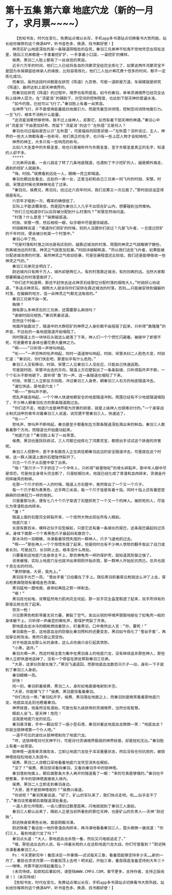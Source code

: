 # 第十五集 第六章 地底穴龙（新的一月了，求月票~~~~）
        【告知书友，时代在变化，免费站点难以长存，手机app多书源站点切换看书大势所趋，站长给你推荐的这个换源APP，听书音色多、换源、找书都好使！】
       神灵石矿山地底深处的某一条隧道阴暗处的旮旯，秦羽三兄弟神不知鬼不觉地凭空出现在这里，随后三兄弟都是一手拿着挖矿铲，一手拿着小口袋，一副挖矿的模样。
       侯费、黑羽二人脸上都有了一丝自信的笑容。
       近乎六万年的时间，他们二人已经将各自的鸿蒙灵宝给完全炼化了，如果这两件鸿蒙灵宝不是因为车侯辕留给继承人的缘故，比较容易炼化，他们二人估计再花费十倍多的时间，都不一定炼化成功。
       而秦羽，虽然这段时间都是在研究《阵道》九百卷，可是一道即是万道，车侯辕就是研究《阵道》，最终达到上部天神境界的。
       而秦羽在研究《阵道》的过程中，境界也有所提高，如今的秦羽，单单灵魂境界已经完全达到上级神人层次。在‘流星泪’的辅助下，对空间的控制程度，也达到下部天神的普遍水准。
       “如今的我，已经可以飞行了。”秦羽脸上有着一丝笑容。
       在神界飞行，并不是使用能量抵抗地面引力，而是凭着空间领悟，控制空间消除地面引力。一旦飞行，根本不消耗什么能量。
       “这流星泪果然够奇特，我不过上级神人，却靠它，反而有着下部天神的神通。”秦羽心中对‘流星泪’不由更加好奇。而留下‘流星泪’的这个‘左秋眉’又是何人？
       秦羽也问过福伯是否认识‘左秋眉’，可是福伯的回答却是——“左秋眉？没听说过，主人，神界的一些大人物都有着一些称号，他们真正的名字，也只有一些上层人物才会知晓吧。”
       神界的神王，大多只有一些响亮的称号。
       比如八大圣皇中的东极圣皇，他也只是被称作为东极圣皇，至于东极圣皇真正的名字，知道的人却不多。
       *****
       三兄弟闲谈着，一会儿就走了转了几条地底隧道，也遇到了不少挖矿的人，越是朝外面走，遇到的挖矿人就越多。
       “嗨，时田。”侯费看到远处一人，眼睛一亮立即喊道。
       秦羽也朝远处看去，远处的一男一女，正是当初和自己三兄弟一同飞升的时田、宋慧。时田、宋慧这时候也笑眯眯地走了过来。
       “秦羽兄，侯费兄，黑羽兄，经过近六百年时间，我们总算又一次见面了。”那时田说话显得很是有礼。
       六百年才碰到一次，概率的确很低了。
       实际上不能该概率低，而是因为秦羽三人几乎不出现在矿山内，想要碰到当然难呐。
       “你们三位知道你们以后将被分配到什么村落吗？”宋慧忽然询问道。
       “村落？什么意思？”侯费疑惑道。
       时田、宋慧一愣，然后相视一眼，似乎眼中尽是震惊疑惑。
       时田解释说道：“难道你们挖矿的时候，别的人没跟你们说过？凡是飞升者，一旦度过挖矿的千年时间，便会被分到某一个村落中。”
       秦羽心中了然。
       “可是村落和村落之间也是有区别的，越靠近城池的村落，周围的神灵之气就略微宁静些。而离城池远的村落，神灵之气就愈加狂暴。”时田详细解释道，“所以我们这些飞升者，如果能被分配进城池旁的村落，虽然神灵之气依旧狂暴，可是狂暴程度还比较低，我们还是能够吸收一些神灵之气的。”
       秦羽三兄弟完全明白了。
       尉迟城内只有两千万人，城外却是两亿人。有的村落靠近城池，有的则离的远。当然大家都想要朝最近的村落里面挤了。
       “你们还不知道啊，那还不赶快去送点神灵石给那位分配村落的烟雨大人。”时田好心劝说道，“多送点神灵石，烟雨大人就会将你们安排在靠近城池的村落，否则……只能被安排到偏僻的村落，在偏僻的地方，连一丝神灵之气都无法吸收的。”
       秦羽三兄弟不由一笑。
       贿赂？
       拥有那么多神灵石的三兄弟，还需要那么麻烦吗？
       “谢谢时田兄相告。”秦羽笑着说道。
       忽然这个时候——
       地面开始震动了，隧道中的大群挖矿的神界之人身形都不由摇晃了起来，只听得“轰隆隆”的声音，不远处的一条地底隧道开始塌陷了。
       同时隧道上方一块块石头就这么砸落了下来，神人们一个个慌忙闪避着。被砸中了即使不死，可是要修复身体也要花费大量神之力。
       “啊~~~~”只听得一声惨叫响起。
       “吼~~~”一声恐怖的吼声响起，同时一道道惨叫响起，时田、宋慧夫妇二人脸色大变，时田忙道：“秦羽兄，你们快走吧，那里似乎有什么危险。”
       秦羽三人没有移动，时田、宋慧二人见秦羽三人没反应，只能自己快速逃跑。
       可是就时田、宋慧冲出去的方向，隧道上方石壁裂出了一条条裂缝，只听得裂开声不断，一个个石头不断地砸下，直听得‘轰’的一声，这一条隧道也塌陷了下来。
       时田、宋慧二人立即反方向跑，冲过秦羽三人身旁，朝秦羽三人右方的地底隧道冲去。
       “诸位快逃，是地底穴龙！”
       “啊~~~”惨叫声不断。
       慌乱声接连响起，一个个神人快速地朝安全的地底隧道冲刺。周围已经有不少地底隧道塌陷了，不少神人朝秦羽右方的那条隧道跑过去。
       “你们还不走，地底穴龙是神界极为厉害的妖兽，就是上级神人也很难对付的。”一个身穿战士制式战甲的青年对着秦羽三人说道，说完便不管秦羽三人，快速逃了。
       “吼~~~”
       怒吼声，惨叫声不断响起，秦羽甚至于都看到左方那条隧道深处溅出来的鲜血。秦羽三人都看着那个方向，而隧道也开始震动起来。
       “地底穴龙？”秦羽脸上有了一丝笑意。
       侯费、黑羽也是跃跃欲试，三人可都已经炼化了鸿蒙灵宝，都想出手试试这个妖兽的厉害呢。
       秦羽三人视野中，差不多有数百人正在疯狂朝秦羽这边的安全隧道冲去，可是就在这个时候，这一群人隧道上面的石壁陡然裂开了。
       只见一个爪子从石壁中穿了出来。
       “啪！”那爪子一下子抓住了一个中年人，只听得“噼里啪啦”的骨头碎裂声，那中年人眼中尽是惊恐，可是他全身骨头完全断了，只是眨眼功夫，他就已经化成了骨渣和血肉碎末，灵魂金丹同样被弄的粉碎。
       在那一个爪子抓死一人的时候，隧道上方石壁中，竟然穿出了一个又一个爪子。
       每一个爪子都为青黑色，近乎两三米高，每一个爪子皆是有着十指，同时十指上还有着密密麻麻的仿佛短刀一样的倒刺。
       只是霎那功夫，便有七八十个爪子穿透了石壁抓死了一个又一个的神人。被抓死的人，尽皆化为骨渣和血肉碎末。
       “蓬！”
       隧道上面的石壁完全碎裂开来，一个庞然大物出现在所有人眼前。
       地底穴龙！
       长度有数百米，模样近似于巨型蜈蚣，只是它还有着一条细长的尾巴，这条尾巴最起码过百米。身体下面那一个个青黑色爪子最起码有数百个。
       那冰冷的一双眼睛，冷漠看着惊慌失措的一群神人，爪子飞速地抓过去。
       “啊~~~”那些神人一个个惊慌失措了起来，但是同时也有不少神人愤怒的翻手取出了战刀或者长剑。可是战刀、长剑砍上去，根本没什么用处。
       只要看到这地底穴龙身体主干上，那仿佛龟壳一样的保护壳，就知道其防御之强了。
       说来缓慢，实际上地底穴龙也就冲出来刚刚开始杀戮，那一群神人开始反抗而已。总共也就十息左右的时间。
       “果然够强，大哥，我先上。”
       黑羽双手光芒一亮，‘雪丝手套’已经戴在了手上。随后黑羽抓着穿云枪就这么冲了上去，穿云枪表面隐隐有着暗金色流窜。
       黑羽猛地一蹬地面，身体如离弦之箭一样射去。
       “喝！”
       黑羽目光如电，双臂猛然用力肌肉完全坟起，那一双手完全晶莹剔透了起来，双手所持有的那穿云枪也亮了起来。
       惊天一枪！
       只见那黑色枪影带着无穷力量，撕裂了空气，发出尖锐的呼啸声狠狠地砸在了如龟壳一般的身体躯干上。只听得一声痛苦的嘶吼声，那保护壳裂了开来。
       那地底血龙冰冷的眼眸燃烧着怒火，盯着黑羽，口中竟然出人言：“你，要死！”
       秦羽面色一变，这地底血龙的防御比秦羽预料的还要变态，黑羽如今炼化了‘雪丝手套’，再加穿云枪攻击。竟然只是让其受伤。
       对于地底血龙那么长的身体，这么点伤痕只会引起其愤怒。
       “小黑，退开。”
       秦羽大喝一声，而这时候注意力集中在黑羽身上的地底穴龙，没有继续追杀那些神人，那些神人立即快速地逃掉了，没有一个停留在原处帮助秦羽三兄弟。
       “大哥，这家伙防御太强了。”黑羽飞速退回，而那地底血龙数百只爪子一动，身形一下子就到了秦羽三人身前。
       秦羽眼睛一亮。
       好快！
       同一刻，秦羽抓着侯费、黑羽二人，身形如电直接电射到半空。
       “大哥，你能够飞了？”侯费、黑羽震惊看着秦羽。
       “你们先在一旁。”秦羽松开手，侯费、黑羽落在地面之上，而秦羽则是微笑看着那地底穴龙，地底血龙此刻也瞪着秦羽。
       神界妖兽，他虽然没有渡劫，可是也有九级妖帝的灵魂境界，当然也有智慧。
       眼前人会飞，是天神！危险！
       这就是地底穴龙的反应。
       秦羽悬浮着，手中一翻出现了一座小型石塔，秦羽对着这地底血龙微微一笑：“地底血龙？你就当锁神塔第一个仆人吧。”
       一道不可见的波纹从锁神塔射向了地底穴龙。
       “哼，这锁神塔对付天神不行，可是对付灵魂境界极弱的神界妖兽，却是轻松无比。”秦羽脸上有着一丝笑容。
       锁神塔一道简单灵魂攻击，立即让地底穴龙处于浑浑噩噩状态，然后没有任何抗拒的，被锁神塔给轻松地收入到其中。
       侯费、黑羽二人目瞪口呆地看着地底穴龙凭空消失在眼前。
       “没了？”侯费、黑羽惊讶看向秦羽，又看向秦羽手中的锁神塔。
       秦羽落到地面上，朝后面那条大多人离开的隧道看了一眼：“来的可真是够慢的。”秦羽也不想惹事，手中的锁神塔直接收入体内。
       侯费、黑羽二人立即走到秦羽身边。
       “大哥，是不是锁神塔收的？”侯费兴奋道。
       “你说呢？”秦羽笑着说道，“好了，矿山的军队来了，我们快点走吧。呃……似乎走不了了。”秦羽淡笑着朝后面隧道深处看去。
       一道人影化作残影，一会儿便划过数里距离，闪电般就到了秦羽三人面前。
       秦羽三人都认出来了，眼前人正是当初所看到的那位天神，也是矿山的负责人——天神‘尉迟殃’。
       尉迟殃身穿黑色长袍，面容刚毅冷漠。
       尉迟殃看了看远处一地的骨渣血肉碎末，再冷漠地看看秦羽三人，眉头微微一皱说道：“你们三人，看到地底穴龙了吗？”
       秦羽点头道：“大人，那地底血龙杀戮一番，然后又闪电般逃走了。”
       “哦，那些逃出去的人说，有一持着长枪的人在这和地底穴龙大战，你们可曾看到？”尉迟殃冷漠看着秦羽三人。
       Ps：今天更新完毕！番茄决定一件事情——试试每天三章，看番茄能够坚持多少天……新的一月了，番茄也求求月票~~~将番茄顶上去吧！明天起，开始三章，番茄保底准备坚持到大年三十~~~嘿嘿，月票不砸对得起番茄么？
       (未完待续，如欲知后事如何，请登陆WWW.CMFU.COM，章节更多，支持作者，支持正版阅读！)（未完待续）
       【告知书友，时代在变化，免费站点难以长存，手机app多书源站点切换看书大势所趋，站长给你推荐的这个换源APP，听书音色多、换源、找书都好使！】